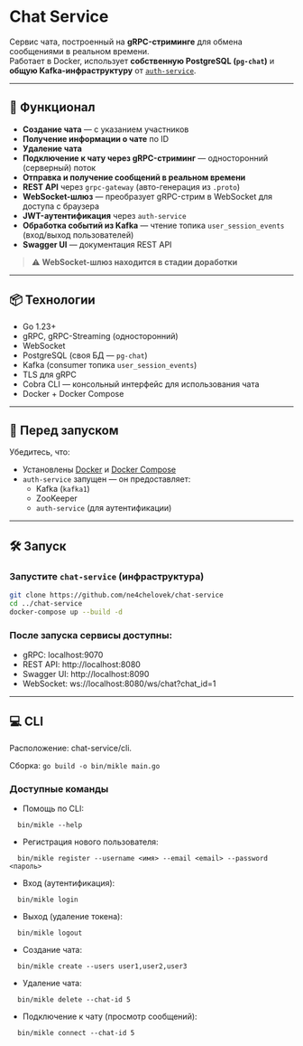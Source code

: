 # Chat Service

Сервис чата, построенный на **gRPC-стриминге** для обмена сообщениями в реальном времени.  
Работает в Docker, использует **собственную PostgreSQL (`pg-chat`)** и **общую Kafka-инфраструктуру** от [
`auth-service`](https://github.com/ne4chelovek/auth-service).

---

## 🚀 Функционал

- **Создание чата** — с указанием участников
- **Получение информации о чате** по ID
- **Удаление чата**
- **Подключение к чату через gRPC-стриминг** — односторонний (серверный) поток
- **Отправка и получение сообщений в реальном времени**
- **REST API** через `grpc-gateway` (авто-генерация из `.proto`)
- **WebSocket-шлюз** — преобразует gRPC-стрим в WebSocket для доступа с браузера
- **JWT-аутентификация** через `auth-service`
- **Обработка событий из Kafka** — чтение топика `user_session_events` (вход/выход пользователей)
- **Swagger UI** — документация REST API

> ⚠️ **WebSocket-шлюз находится в стадии доработки**

---

## 📦 Технологии

- Go 1.23+
- gRPC, gRPC-Streaming (односторонний)
- WebSocket
- PostgreSQL (своя БД — `pg-chat`)
- Kafka (consumer топика `user_session_events`)
- TLS для gRPC
- Cobra CLI — консольный интерфейс для использования чата
- Docker + Docker Compose

---

## 🧰 Перед запуском

Убедитесь, что:

- Установлены [Docker](https://docs.docker.com/get-docker/) и [Docker Compose](https://docs.docker.com/compose/install/)
- `auth-service` запущен — он предоставляет:
    - Kafka (`kafka1`)
    - ZooKeeper
    - `auth-service` (для аутентификации)

---

## 🛠 Запуск

### Запустите `chat-service` (инфраструктура)

```bash
git clone https://github.com/ne4chelovek/chat-service
cd ../chat-service
docker-compose up --build -d
```

### После запуска сервисы доступны:

- gRPC: localhost:9070
- REST API: http://localhost:8080
- Swagger UI: http://localhost:8090
- WebSocket: ws://localhost:8080/ws/chat?chat_id=1

---

## 💻 CLI 

Расположение: chat-service/cli.

Сборка: `go build -o bin/mikle main.go`

### Доступные команды

- Помощь по CLI:

````
  bin/mikle --help
````

- Регистрация нового пользователя:

````
  bin/mikle register --username <имя> --email <email> --password <пароль>
````

- Вход (аутентификация):

````
  bin/mikle login
````

- Выход (удаление токена):

````
  bin/mikle logout
````

- Создание чата:

````
  bin/mikle create --users user1,user2,user3
````

- Удаление чата:

````
  bin/mikle delete --chat-id 5
````

- Подключение к чату (просмотр сообщений):

````
  bin/mikle connect --chat-id 5
````
 
